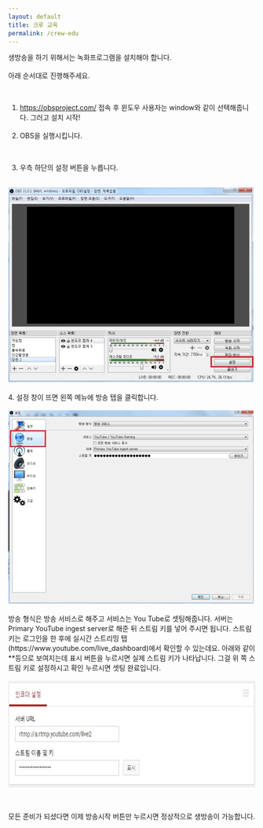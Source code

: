 ```yaml
---
layout: default
title: 크루 교육
permalink: /crew-edu
---
```



생방송을 하기 위해서는 녹화프로그램을 설치해야 합니다.<br>
<br>
아래 순서대로 진행해주세요.

&nbsp;

1. https://obsproject.com/ 접속 후 윈도우 사용자는 window와 같이 선택해줍니다. 그러고 설치 시작!
<br><br>
2. OBS을 실행시킵니다.

&nbsp;

3. 우측 하단의 설정 버튼을 누릅니다.
<br><br>
<img class="alignnone wp-image-463" src="/images/obs-1.jpg" alt="" width="500" height="396" />
<br><br>
4. 설정 창이 뜨면 왼쪽 메뉴에 방송 탭을 클릭합니다.
<br><br>
<img class="alignnone wp-image-462" src="/images/obs2.jpg" alt="" width="500" height="393" />
<br><br>
방송 형식은 방송 서비스로 해주고 서비스는 You Tube로 셋팅해줍니다. 서버는 Primary YouTube ingest server로 해준 뒤 스트림 키를 넣어 주시면 됩니다. 스트림 키는 로그인을 한 후에 실시간 스트리밍 탭(https://www.youtube.com/live_dashboard)에서 확인할 수 있는데요. 아래와 같이 **등으로 보여지는데 표시 버튼을 누르시면 실제 스트림 키가 나타납니다. 그걸 위 쪽 스트림 키로 설정하시고 확인 누르시면 셋팅 완료입니다.
<br><br>
<img class="alignnone size-full wp-image-464" src="/images/스트림키.jpg" alt="" width="712" height="217" />

&nbsp;

모든 준비가 되셨다면 이제 방송시작 버튼만 누르시면 정상적으로 생방송이 가능합니다.